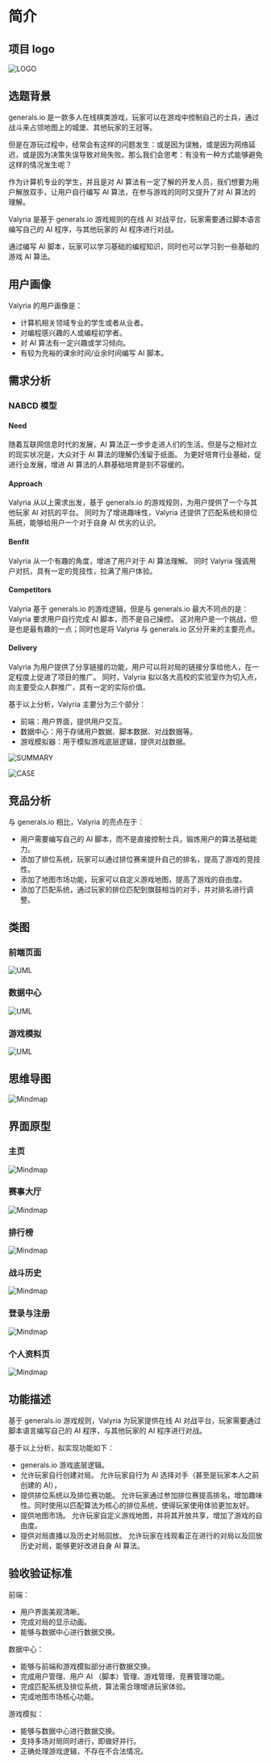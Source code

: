 # 简介

## 项目 logo

![LOGO](logo.svg)

## 选题背景

generals.io 是一款多人在线棋类游戏，玩家可以在游戏中控制自己的士兵，通过战斗来占领地图上的城堡、其他玩家的王冠等。

但是在游玩过程中，经常会有这样的问题发生：或是因为误触，或是因为网络延迟，或是因为决策失误导致对局失败。那么我们会思考：有没有一种方式能够避免这样的情况发生呢？

作为计算机专业的学生，并且是对 AI 算法有一定了解的开发人员，我们想要为用户解放双手，让用户自行编写 AI 算法，在参与游戏的同时又提升了对 AI 算法的理解。

Valyria 是基于 generals.io 游戏规则的在线 AI 对战平台，玩家需要通过脚本语言编写自己的 AI 程序，与其他玩家的 AI 程序进行对战。

通过编写 AI 脚本，玩家可以学习基础的编程知识，同时也可以学习到一些基础的游戏 AI 算法。

## 用户画像

Valyria 的用户画像是：

- 计算机相关领域专业的学生或者从业者。
- 对编程感兴趣的人或编程初学者。
- 对 AI 算法有一定兴趣或学习倾向。
- 有较为充裕的课余时间/业余时间编写 AI 脚本。

## 需求分析

### NABCD 模型
#### Need

随着互联网信息时代的发展，AI 算法正一步步走进人们的生活。但是与之相对立的现实状况是，大众对于 AI 算法的理解仍浅留于纸面。
为更好培育行业基础，促进行业发展，增进 AI 算法的人群基础培育是刻不容缓的。

#### Approach

Valyria 从以上需求出发，基于 generals.io 的游戏规则，为用户提供了一个与其他玩家 AI 对抗的平台。
同时为了增进趣味性，Valyria 还提供了匹配系统和排位系统，能够给用户一个对于自身 AI 优劣的认识。

#### Benfit

Valyria 从一个有趣的角度，增进了用户对于 AI 算法理解。
同时 Valyria 强调用户对抗，具有一定的竞技性，拉满了用户体验。

#### Competitors

Valyria 基于 generals.io 的游戏逻辑，但是与 generals.io 最大不同点的是：Valyria 要求用户自行完成 AI 脚本，而不是自己操控。
这对用户是一个挑战，但是也是最有趣的一点；同时也是将 Valyria 与 generals.io 区分开来的主要亮点。

#### Delivery

Valyria 为用户提供了分享链接的功能，用户可以将对局的链接分享给他人，在一定程度上促进了项目的推广。
同时，Valyria 拟以各大高校的实验室作为切入点，向主要受众人群推广，具有一定的实际价值。

基于以上分析，Valyria 主要分为三个部分：

- 前端：用户界面，提供用户交互。
- 数据中心：用于存储用户数据、脚本数据、对战数据等。
- 游戏模拟器：用于模拟游戏底层逻辑，提供对战数据。

![SUMMARY](summary.svg)

![CASE](https://s2.loli.net/2022/11/06/9Hr7gOKFM4XSni5.png)

## 竞品分析

与 generals.io 相比，Valyria 的亮点在于：

- 用户需要编写自己的 AI 脚本，而不是直接控制士兵，锻炼用户的算法基础能力。
- 添加了排位系统，玩家可以通过排位赛来提升自己的排名，提高了游戏的竞技性。
- 添加了地图市场功能，玩家可以自定义游戏地图，提高了游戏的自由度。
- 添加了匹配系统，通过玩家的排位匹配到旗鼓相当的对手，并对排名进行调整。

## 类图

### 前端页面

![UML](./frontend/uml.svg)

### 数据中心

![UML](./data-center/uml.svg)

### 游戏模拟
![UML](./simulator/uml.svg)

## 思维导图

![Mindmap](./picture/mindmap.png)

## 界面原型

### 主页

![Mindmap](./picture/Index.png)

### 赛事大厅

![Mindmap](./picture/Contest.png)

### 排行榜

![Mindmap](./picture/Rank.png)

### 战斗历史

![Mindmap](./picture/History.png)

### 登录与注册

![Mindmap](./picture/Login.png)

### 个人资料页

![Mindmap](./picture/Profile.png)

## 功能描述

基于 generals.io 游戏规则，Valyria 为玩家提供在线 AI 对战平台，玩家需要通过脚本语言编写自己的 AI 程序，与其他玩家的 AI 程序进行对战。

基于以上分析，拟实现功能如下：

- generals.io 游戏底层逻辑。
- 允许玩家自行创建对局。
允许玩家自行为 AI 选择对手（甚至是玩家本人之前创建的 AI），
- 提供排位系统以及排位赛功能。
允许玩家通过参加排位赛提高排名，增加趣味性。同时使用以匹配算法为核心的排位系统，使得玩家使用体验更加友好。
- 提供地图市场。
允许玩家自定义游戏地图，并将其开放共享，增加了游戏的自由度。
- 提供对局直播以及历史对局回放。
允许玩家在线观看正在进行的对局以及回放历史对局，能够更好改进自身 AI 算法。

## 验收验证标准


前端：
- 用户界面美观清晰。
- 完成对局的显示动画。
- 能够与数据中心进行数据交换。

数据中心：
- 能够与前端和游戏模拟部分进行数据交换。
- 完成用户管理、用户 AI （脚本）管理、游戏管理、竞赛管理功能。
- 完成匹配系统及排位系统，算法需合理增进玩家体验。
- 完成地图市场核心功能。

游戏模拟：
- 能够与数据中心进行数据交换。
- 支持多场对局同时进行，即做好并行。
- 正确处理游戏逻辑，不存在不合法情况。
